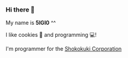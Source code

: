 ### Hi there 👋

My name is **5IGI0** ^^

I like cookies 🍪 and programming 💻!

I'm programmer for the [Shokokuki Corporation](https://shokokuki.ga/)
